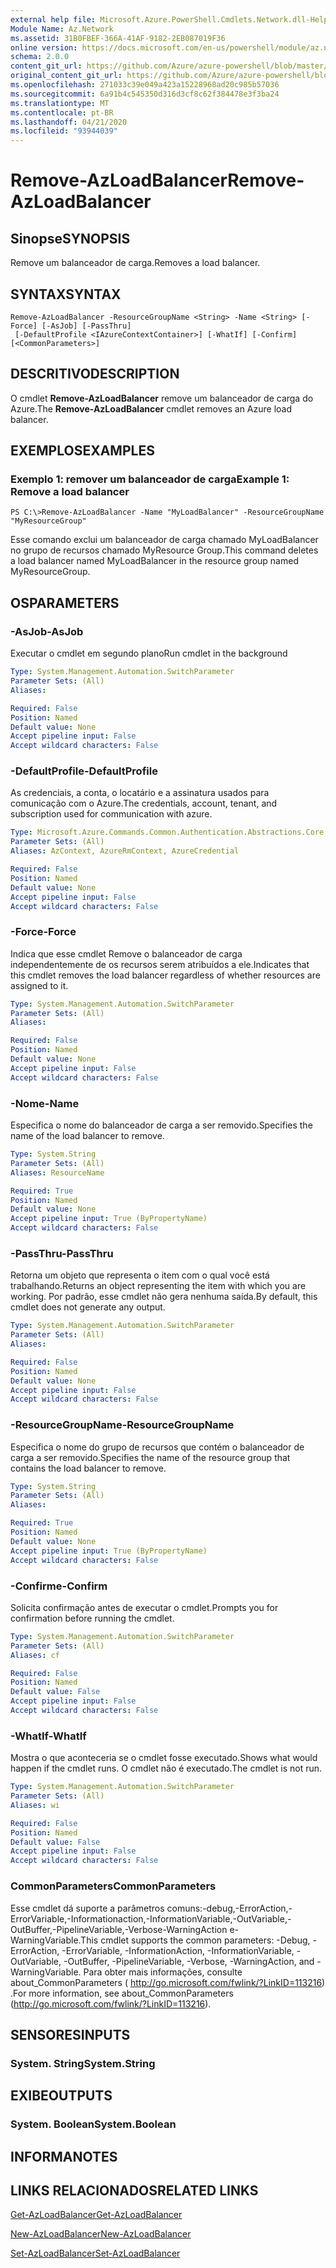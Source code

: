```yaml
---
external help file: Microsoft.Azure.PowerShell.Cmdlets.Network.dll-Help.xml
Module Name: Az.Network
ms.assetid: 31B0FBEF-366A-41AF-9182-2EB087019F36
online version: https://docs.microsoft.com/en-us/powershell/module/az.network/remove-azloadbalancer
schema: 2.0.0
content_git_url: https://github.com/Azure/azure-powershell/blob/master/src/Network/Network/help/Remove-AzLoadBalancer.md
original_content_git_url: https://github.com/Azure/azure-powershell/blob/master/src/Network/Network/help/Remove-AzLoadBalancer.md
ms.openlocfilehash: 271033c39e049a423a15228968ad20c985b57036
ms.sourcegitcommit: 6a91b4c545350d316d3cf8c62f384478e3f3ba24
ms.translationtype: MT
ms.contentlocale: pt-BR
ms.lasthandoff: 04/21/2020
ms.locfileid: "93944039"
---
```

# <span data-ttu-id="1e6d5-101">Remove-AzLoadBalancer</span><span class="sxs-lookup"><span data-stu-id="1e6d5-101">Remove-AzLoadBalancer</span></span>

## <span data-ttu-id="1e6d5-102">Sinopse</span><span class="sxs-lookup"><span data-stu-id="1e6d5-102">SYNOPSIS</span></span>
<span data-ttu-id="1e6d5-103">Remove um balanceador de carga.</span><span class="sxs-lookup"><span data-stu-id="1e6d5-103">Removes a load balancer.</span></span>

## <span data-ttu-id="1e6d5-104">SYNTAX</span><span class="sxs-lookup"><span data-stu-id="1e6d5-104">SYNTAX</span></span>

```
Remove-AzLoadBalancer -ResourceGroupName <String> -Name <String> [-Force] [-AsJob] [-PassThru]
 [-DefaultProfile <IAzureContextContainer>] [-WhatIf] [-Confirm] [<CommonParameters>]
```

## <span data-ttu-id="1e6d5-105">DESCRITIVO</span><span class="sxs-lookup"><span data-stu-id="1e6d5-105">DESCRIPTION</span></span>
<span data-ttu-id="1e6d5-106">O cmdlet **Remove-AzLoadBalancer** remove um balanceador de carga do Azure.</span><span class="sxs-lookup"><span data-stu-id="1e6d5-106">The **Remove-AzLoadBalancer** cmdlet removes an Azure load balancer.</span></span>

## <span data-ttu-id="1e6d5-107">EXEMPLOS</span><span class="sxs-lookup"><span data-stu-id="1e6d5-107">EXAMPLES</span></span>

### <span data-ttu-id="1e6d5-108">Exemplo 1: remover um balanceador de carga</span><span class="sxs-lookup"><span data-stu-id="1e6d5-108">Example 1: Remove a load balancer</span></span>
```
PS C:\>Remove-AzLoadBalancer -Name "MyLoadBalancer" -ResourceGroupName "MyResourceGroup"
```

<span data-ttu-id="1e6d5-109">Esse comando exclui um balanceador de carga chamado MyLoadBalancer no grupo de recursos chamado MyResource Group.</span><span class="sxs-lookup"><span data-stu-id="1e6d5-109">This command deletes a load balancer named MyLoadBalancer in the resource group named MyResourceGroup.</span></span>

## <span data-ttu-id="1e6d5-110">OS</span><span class="sxs-lookup"><span data-stu-id="1e6d5-110">PARAMETERS</span></span>

### <span data-ttu-id="1e6d5-111">-AsJob</span><span class="sxs-lookup"><span data-stu-id="1e6d5-111">-AsJob</span></span>
<span data-ttu-id="1e6d5-112">Executar o cmdlet em segundo plano</span><span class="sxs-lookup"><span data-stu-id="1e6d5-112">Run cmdlet in the background</span></span>

```yaml
Type: System.Management.Automation.SwitchParameter
Parameter Sets: (All)
Aliases:

Required: False
Position: Named
Default value: None
Accept pipeline input: False
Accept wildcard characters: False
```

### <span data-ttu-id="1e6d5-113">-DefaultProfile</span><span class="sxs-lookup"><span data-stu-id="1e6d5-113">-DefaultProfile</span></span>
<span data-ttu-id="1e6d5-114">As credenciais, a conta, o locatário e a assinatura usados para comunicação com o Azure.</span><span class="sxs-lookup"><span data-stu-id="1e6d5-114">The credentials, account, tenant, and subscription used for communication with azure.</span></span>

```yaml
Type: Microsoft.Azure.Commands.Common.Authentication.Abstractions.Core.IAzureContextContainer
Parameter Sets: (All)
Aliases: AzContext, AzureRmContext, AzureCredential

Required: False
Position: Named
Default value: None
Accept pipeline input: False
Accept wildcard characters: False
```

### <span data-ttu-id="1e6d5-115">-Force</span><span class="sxs-lookup"><span data-stu-id="1e6d5-115">-Force</span></span>
<span data-ttu-id="1e6d5-116">Indica que esse cmdlet Remove o balanceador de carga independentemente de os recursos serem atribuídos a ele.</span><span class="sxs-lookup"><span data-stu-id="1e6d5-116">Indicates that this cmdlet removes the load balancer regardless of whether resources are assigned to it.</span></span>

```yaml
Type: System.Management.Automation.SwitchParameter
Parameter Sets: (All)
Aliases:

Required: False
Position: Named
Default value: None
Accept pipeline input: False
Accept wildcard characters: False
```

### <span data-ttu-id="1e6d5-117">-Nome</span><span class="sxs-lookup"><span data-stu-id="1e6d5-117">-Name</span></span>
<span data-ttu-id="1e6d5-118">Especifica o nome do balanceador de carga a ser removido.</span><span class="sxs-lookup"><span data-stu-id="1e6d5-118">Specifies the name of the load balancer to remove.</span></span>

```yaml
Type: System.String
Parameter Sets: (All)
Aliases: ResourceName

Required: True
Position: Named
Default value: None
Accept pipeline input: True (ByPropertyName)
Accept wildcard characters: False
```

### <span data-ttu-id="1e6d5-119">-PassThru</span><span class="sxs-lookup"><span data-stu-id="1e6d5-119">-PassThru</span></span>
<span data-ttu-id="1e6d5-120">Retorna um objeto que representa o item com o qual você está trabalhando.</span><span class="sxs-lookup"><span data-stu-id="1e6d5-120">Returns an object representing the item with which you are working.</span></span>
<span data-ttu-id="1e6d5-121">Por padrão, esse cmdlet não gera nenhuma saída.</span><span class="sxs-lookup"><span data-stu-id="1e6d5-121">By default, this cmdlet does not generate any output.</span></span>

```yaml
Type: System.Management.Automation.SwitchParameter
Parameter Sets: (All)
Aliases:

Required: False
Position: Named
Default value: None
Accept pipeline input: False
Accept wildcard characters: False
```

### <span data-ttu-id="1e6d5-122">-ResourceGroupName</span><span class="sxs-lookup"><span data-stu-id="1e6d5-122">-ResourceGroupName</span></span>
<span data-ttu-id="1e6d5-123">Especifica o nome do grupo de recursos que contém o balanceador de carga a ser removido.</span><span class="sxs-lookup"><span data-stu-id="1e6d5-123">Specifies the name of the resource group that contains the load balancer to remove.</span></span>

```yaml
Type: System.String
Parameter Sets: (All)
Aliases:

Required: True
Position: Named
Default value: None
Accept pipeline input: True (ByPropertyName)
Accept wildcard characters: False
```

### <span data-ttu-id="1e6d5-124">-Confirme</span><span class="sxs-lookup"><span data-stu-id="1e6d5-124">-Confirm</span></span>
<span data-ttu-id="1e6d5-125">Solicita confirmação antes de executar o cmdlet.</span><span class="sxs-lookup"><span data-stu-id="1e6d5-125">Prompts you for confirmation before running the cmdlet.</span></span>

```yaml
Type: System.Management.Automation.SwitchParameter
Parameter Sets: (All)
Aliases: cf

Required: False
Position: Named
Default value: False
Accept pipeline input: False
Accept wildcard characters: False
```

### <span data-ttu-id="1e6d5-126">-WhatIf</span><span class="sxs-lookup"><span data-stu-id="1e6d5-126">-WhatIf</span></span>
<span data-ttu-id="1e6d5-127">Mostra o que aconteceria se o cmdlet fosse executado.</span><span class="sxs-lookup"><span data-stu-id="1e6d5-127">Shows what would happen if the cmdlet runs.</span></span>
<span data-ttu-id="1e6d5-128">O cmdlet não é executado.</span><span class="sxs-lookup"><span data-stu-id="1e6d5-128">The cmdlet is not run.</span></span>

```yaml
Type: System.Management.Automation.SwitchParameter
Parameter Sets: (All)
Aliases: wi

Required: False
Position: Named
Default value: False
Accept pipeline input: False
Accept wildcard characters: False
```

### <span data-ttu-id="1e6d5-129">CommonParameters</span><span class="sxs-lookup"><span data-stu-id="1e6d5-129">CommonParameters</span></span>
<span data-ttu-id="1e6d5-130">Esse cmdlet dá suporte a parâmetros comuns:-debug,-ErrorAction,-ErrorVariable,-Informationaction,-InformationVariable,-OutVariable,-OutBuffer,-PipelineVariable,-Verbose-WarningAction e-WarningVariable.</span><span class="sxs-lookup"><span data-stu-id="1e6d5-130">This cmdlet supports the common parameters: -Debug, -ErrorAction, -ErrorVariable, -InformationAction, -InformationVariable, -OutVariable, -OutBuffer, -PipelineVariable, -Verbose, -WarningAction, and -WarningVariable.</span></span> <span data-ttu-id="1e6d5-131">Para obter mais informações, consulte about_CommonParameters ( http://go.microsoft.com/fwlink/?LinkID=113216) .</span><span class="sxs-lookup"><span data-stu-id="1e6d5-131">For more information, see about_CommonParameters (http://go.microsoft.com/fwlink/?LinkID=113216).</span></span>

## <span data-ttu-id="1e6d5-132">SENSORES</span><span class="sxs-lookup"><span data-stu-id="1e6d5-132">INPUTS</span></span>

### <span data-ttu-id="1e6d5-133">System. String</span><span class="sxs-lookup"><span data-stu-id="1e6d5-133">System.String</span></span>

## <span data-ttu-id="1e6d5-134">EXIBE</span><span class="sxs-lookup"><span data-stu-id="1e6d5-134">OUTPUTS</span></span>

### <span data-ttu-id="1e6d5-135">System. Boolean</span><span class="sxs-lookup"><span data-stu-id="1e6d5-135">System.Boolean</span></span>

## <span data-ttu-id="1e6d5-136">INFORMA</span><span class="sxs-lookup"><span data-stu-id="1e6d5-136">NOTES</span></span>

## <span data-ttu-id="1e6d5-137">LINKS RELACIONADOS</span><span class="sxs-lookup"><span data-stu-id="1e6d5-137">RELATED LINKS</span></span>

[<span data-ttu-id="1e6d5-138">Get-AzLoadBalancer</span><span class="sxs-lookup"><span data-stu-id="1e6d5-138">Get-AzLoadBalancer</span></span>](./Get-AzLoadBalancer.md)

[<span data-ttu-id="1e6d5-139">New-AzLoadBalancer</span><span class="sxs-lookup"><span data-stu-id="1e6d5-139">New-AzLoadBalancer</span></span>](./New-AzLoadBalancer.md)

[<span data-ttu-id="1e6d5-140">Set-AzLoadBalancer</span><span class="sxs-lookup"><span data-stu-id="1e6d5-140">Set-AzLoadBalancer</span></span>](./Set-AzLoadBalancer.md)


